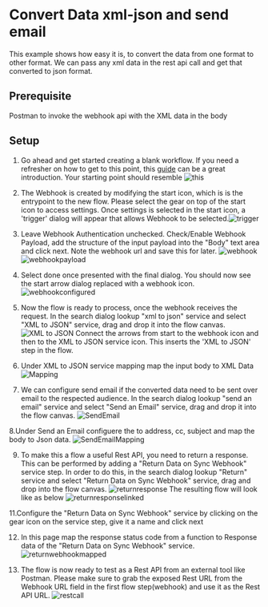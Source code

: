 # Convert Data xml-json and send email

This example shows how easy it is,  to convert the data from one format to other format. We can pass any xml data in the rest api call and get that converted to json format.

## Prerequisite

Postman to invoke the webhook api with the XML data in the body


## Setup

1. Go ahead and get started creating a blank workflow. If you need a refresher on how to get to this point, this [guide](https://docs.webmethods.io/workflow-building-blocks/creating-first-workflow) can be a great introduction. Your starting point should resemble ![this]()

2. The Webhook is created by modifying the start icon, which is is the entrypoint to the new flow. Please select the gear on top of the start icon to access settings. Once settings is selected in the start icon, a 'trigger' dialog will appear that allows Webhook to be selected.![trigger]() 

3. Leave Webhook Authentication unchecked. Check/Enable Webhook Payload, add the structure of the input payload into the "Body" text area and click next. Note the webhook url and save this for later. ![webhook]()  ![webhookpayload]() 

4. Select done once presented with the final dialog. You should now see the start arrow dialog replaced with a webhook icon. ![webhookconfigured]()


5. Now the flow is ready to process, once the webhook receives the request. In the search dialog lookup "xml to json" service and select "XML to JSON" service, drag and drop it into the flow canvas. ![XML to JSON]() Connect the arrows from start to the webhook icon and then to the XML to JSON service icon. This inserts the 'XML to JSON' step in the flow. 

6. Under XML to JSON service mapping map the input body to XML Data ![Mapping]()

7. We can configure send email if the converted data need to be sent over email to the respected audience. In the search dialog lookup "send an email" service and select "Send an Email" service, drag and drop it into the flow canvas. ![SendEmail]()

8.Under Send an Email configuere the to address, cc, subject and map the body to Json data. ![SendEmailMapping]()

9. To make this a flow a useful Rest API, you need to return a response. This can be performed by adding a "Return Data on Sync Webhook" service step. In order to do this, in the search dialog lookup "Return" service and select  "Return Data on Sync Webhook" service, drag and drop into the flow canvas. ![returnresponse]() The resulting flow will look like as below ![returnresponselinked]() 

11.Configure the "Return Data on Sync Webhook" service by clicking on the gear icon on the service step, give it a name and click next

12. In this page map the response status code from a function to Response data of the "Return Data on Sync Webhook" service. ![returnwebhookmapped](https://github.com/flyondeals/webmethodsio-examples/blob/master/aws-lamda/return_webhook_mapped.png)

13. The flow is now ready to test as a Rest API from an external tool like Postman. Please make sure to grab the exposed Rest URL from the Webhook URL field in the first flow step(webhook) and use it as the Rest API URL. ![restcall]()

